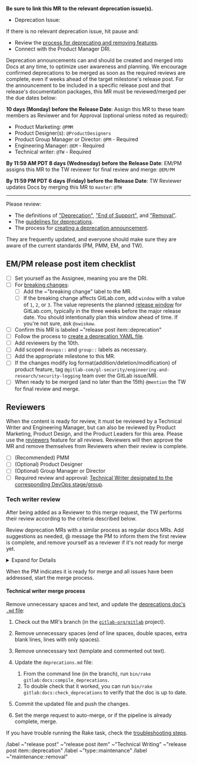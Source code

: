 <!-- Set the correct label and milestone using autocomplete for guidance. Please @mention only the DRI(s) for each stage or group rather than an entire department. -->

**Be sure to link this MR to the relevant deprecation issue(s).**

- Deprecation Issue:

If there is no relevant deprecation issue, hit pause and:

- Review the [process for deprecating and removing features](https://handbook.gitlab.com/handbook/marketing/blog/release-posts/#deprecations-removals-and-breaking-changes).
- Connect with the Product Manager DRI.

Deprecation announcements can and should be created and merged into Docs at any time, to optimize user awareness and planning. We encourage confirmed deprecations to be merged as soon as the required reviews are complete, even if weeks ahead of the target milestone's release post. For the announcement to be included in a specific release post and that release's documentation packages, this MR must be reviewed/merged per the due dates below:

**10 days (Monday) before the Release Date**: Assign this MR to these team members as Reviewer and for Approval (optional unless noted as required):

- Product Marketing: `@PMM`
- Product Designer(s): `@ProductDesigners`
- Product Group Manager or Director: `@PM` - Required
- Engineering Manager: `@EM` - Required
- Technical writer: `@TW` - Required

**By 11:59 AM PDT 8 days (Wednesday) before the Release Date**: EM/PM assigns this MR to the TW reviewer for final review and merge: `@EM/PM`

**By 11:59 PM PDT 6 days (Friday) before the Release Date**: TW Reviewer updates Docs by merging this MR to `master`: `@TW`

---

Please review:

- The definitions of ["Deprecation"](https://docs.gitlab.com/ee/update/terminology.html#deprecation), ["End of Support"](https://docs.gitlab.com/ee/update/terminology.html#end-of-support), and ["Removal"](https://docs.gitlab.com/ee/update/terminology.html#removal).
- The [guidelines for deprecations](https://handbook.gitlab.com/handbook/marketing/blog/release-posts/#deprecations-removals-and-breaking-changes).
- The process for [creating a deprecation announcement](https://handbook.gitlab.com/handbook/marketing/blog/release-posts/#creating-the-announcement).

They are frequently updated, and everyone should make sure they are aware of the current standards (PM, PMM, EM, and TW).

## EM/PM release post item checklist

- [ ] Set yourself as the Assignee, meaning you are the DRI.
- [ ] For [breaking changes](https://docs.gitlab.com/ee/update/terminology.html#breaking-change):
  - [ ] Add the ~"breaking change"  label to the MR.
  - [ ] If the breaking change affects GitLab.com, add `window` with a value of `1`, `2`, or `3`. The value represents the planned [release window](https://docs.gitlab.com/ee/update/breaking_windows.html) for GitLab.com, typically in the three weeks before the major release date. You should intentionally plan this window ahead of time. If you're not sure, ask `@swiskow`.
- [ ] Confirm this MR is labeled ~"release post item::deprecation"
- [ ] Follow the process to [create a deprecation YAML file](https://handbook.gitlab.com/handbook/marketing/blog/release-posts/#creating-the-announcement).
- [ ] Add reviewers by the 10th.
- [ ] Add scoped `devops::` and `group::` labels as necessary.
- [ ] Add the appropriate milestone to this MR.
- [ ] If the changes modify log format(addition/deletion/modification) of product feature, tag `@gitlab-com/gl-security/engineering-and-research/security-logging` team over the GitLab issue/MR.
- [ ] When ready to be merged (and no later than the 15th) `@mention` the TW for final review and merge.

## Reviewers

When the content is ready for review, it must be reviewed by a Technical Writer and Engineering Manager, but can also be reviewed by
Product Marketing, Product Design, and the Product Leaders for this area. Please use the
[reviewers](https://docs.gitlab.com/ee/development/code_review.html#dogfooding-the-reviewers-feature)
feature for all reviews. Reviewers will then approve the MR and remove themselves from Reviewers when their review is complete.

- [ ] (Recommended) PMM
- [ ] (Optional) Product Designer
- [ ] (Optional) Group Manager or Director
- [ ] Required review and approval: [Technical Writer designated to the corresponding DevOps stage/group](https://handbook.gitlab.com/handbook/product/ux/technical-writing/#assignments).

### Tech writer review

After being added as a Reviewer to this merge request, the TW performs their review
according to the criteria described below.

Review deprecation MRs with a similar process as regular docs MRs. Add suggestions
as needed, @ message the PM to inform them the first review is complete, and remove
yourself as a reviewer if it's not ready for merge yet.

<details>
<summary>Expand for Details</summary>

- [ ] Title:
  - Length limit: 7 words (not including articles or prepositions).
  - Capitalization: ensure the title is [sentence cased](https://design.gitlab.com/content/punctuation#case).
- [ ] Consistency:
  - Ensure that all resources (docs, deprecation, etc.) refer to the feature with the same term / feature name.
- [ ] Content:
  - Make sure the deprecation is accurate based on your understanding. Look for typos or grammar mistakes. Work with PM and PMM to ensure a consistent GitLab style and tone for messaging, based on other features and deprecations.
  - Review use of whitespace and bullet lists. Will the deprecation item be easily scannable when published? Consider adding line breaks or breaking content into bullets if you have more than a few sentences.
  - Make sure there aren't acronyms readers may not understand per [our Writing style guidelines](https://handbook.gitlab.com/handbook/communication/#writing-style-guidelines).
- [ ] Links:
  - All links must be full URLs, as the deprecation YAML files are used in two different projects. Do not use relative links. The generated doc is an exception to the relative link rule and currently uses absolute links only.
  - Make sure all links and anchors are correct. Do not link to the H1 (top) anchor on a docs page.
- [ ] Code. Make sure any included code is wrapped in code blocks.
- [ ] Capitalization. Make sure to capitalize feature names. Stay consistent with the Documentation Style Guidance on [Capitalization](https://docs.gitlab.com/ee/development/documentation/styleguide/index.html#capitalization).

</details>

When the PM indicates it is ready for merge and all issues have been addressed, start the merge process.

#### Technical writer merge process

Remove unnecessary spaces and text, and update the [deprecations doc's `.md` file](https://gitlab.com/gitlab-org/gitlab/blob/master/doc/update/deprecations.md):

1. Check out the MR's branch (in the [`gitlab-org/gitlab`](https://gitlab.com/gitlab-org/gitlab) project).
1. Remove unnecessary spaces (end of line spaces, double spaces, extra blank lines, lines with only spaces).
1. Remove unnecessary text (template and commented out text).
1. Update the `deprecations.md` file:

   1. From the command line (in the branch), run `bin/rake gitlab:docs:compile_deprecations`.
   1. To double check that it worked, you can run `bin/rake gitlab:docs:check_deprecations`
      to verify that the doc is up to date.

1. Commit the updated file and push the changes.
1. Set the merge request to auto-merge, or if the pipeline is already complete, merge.

If you have trouble running the Rake task, check the [troubleshooting steps](https://handbook.gitlab.com/handbook/marketing/blog/release-posts/#deprecation-rake-task-troubleshooting).

/label ~"release post" ~"release post item" ~"Technical Writing" ~"release post item::deprecation"
/label ~"type::maintenance"
/label ~"maintenance::removal"
